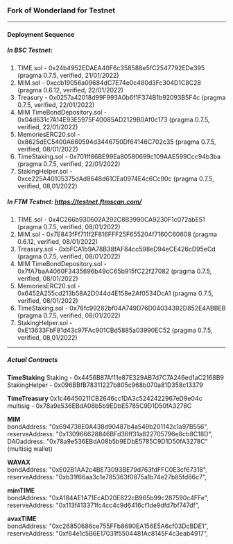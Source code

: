 ### Fork of Wonderland for Testnet

---

#### Deployment Sequence

##### In BSC Testnet: 
1. TIME.sol - 0x24b4952EDAEA40F6c358588e5fC2547792EDe395 (pragma 0.7.5, verified, 21/01/2022) 
2. MIM.sol - 0xccb19056a09684dC7E74e0c480d3Fc304D1C8C28 (pragma 0.6.12, verified, 22/01/2022) 
3. Treasury - 0x0257a42018d99F993A0b6f1F374B1b92093B5F4c (pragma 0.7.5, verified, 22/01/2022)
4. MIM TimeBondDepository.sol - 0x04d631c7A14E93E5975F40085AD2129B0Af0c173 (pragma 0.7.5, verified, 22/01/2022)
5. MemoriesERC20.sol - 0x8625dEC5400A660594d3446750Df64146C702c35 (pragma 0.7.5, verified, 08/01/2022)  
6. TimeStaking.sol - 0x701ff86BE99Ea80580699c109AAE599Ccc94b3ba (pragma 0.7.5, verified, 22/01/2022)
7. StakingHelper.sol - 0xce225A40105375dAd8648d61CEa0974E4c6Cc90c (pragma 0.7.5, verified, 08,01/2022)

##### In FTM Testnet: https://testnet.ftmscan.com/  
1. TIME.sol - 0x4C266b930602A292C8B3990CA9230F1c072abE51 (pragma 0.7.5, verified, 08/01/2022) 
2. MIM.sol - 0x7E843fFf711f2F816FFF25F655204f7160C60608 (pragma 0.6.12, verified, 08/01/2022)
3. Treasury.sol - 0xbFCA1b9A78B38fAF84cc598eD94eCE426cD95eCd (pragma 0.7.5, verified, 08/01/2022)
4. MIM TimeBondDepository.sol - 0x7fA7baA4060F3435696b49cC65b915fC22f27082 (pragma 0.7.5, verified, 08/01/2022)
5. MemoriesERC20.sol - 0x6452A255cd213b58A2D044d4E158e2Af0534DcA1 (pragma 0.7.5, verified, 08/01/2022)  
6. TimeStaking.sol - 0x76fc99282bf04A749D76D04034392D852E4ABBEB (pragma 0.7.5, verified, 08/01/2022)
7. StakingHelper.sol - 0xE13633FbF81d43c97FAc901CBd5885a03990EC52 (pragma 0.7.5, verified, 08,01/2022)

---

##### Actual Contracts

**TimeStaking**
Staking - 0x4456B87Af11e87E329AB7d7C7A246ed1aC2168B9
StakingHelper - 0x096BBfB78311227b805c968b070a81D358c13379

**TimeTreasury**
0x1c46450211CB2646cc1DA3c5242422967eD9e04c
multisig - 0x78a9e536EBdA08b5b9EDbE5785C9D1D50fA3278C

**MIM**  
bondAddress: "0x694738E0A438d90487b4a549b201142c1a97B556",
reserveAddress: "0x130966628846BFd36ff31a822705796e8cb8C18D",
DAOaddress: "0x78a9e536EBdA08b5b9EDbE5785C9D1D50fA3278C" (multisig wallet)

**WAVAX**  
bondAddress: "0xE02B1AA2c4BE73093BE79d763fdFFC0E3cf67318",
reserveAddress: "0xb31f66aa3c1e785363f0875a1b74e27b85fd66c7",

**mimTIME**  
bondAddress: "0xA184AE1A71EcAD20E822cB965b99c287590c4FFe",
reserveAddress: "0x113f413371fc4cc4c9d6416cf1de9dfd7bf747df",

**avaxTIME**  
bondAddress: "0xc26850686ce755FFb8690EA156E5A6cf03DcBDE1",
reserveAddress: "0xf64e1c5B6E17031f5504481Ac8145F4c3eab4917",
